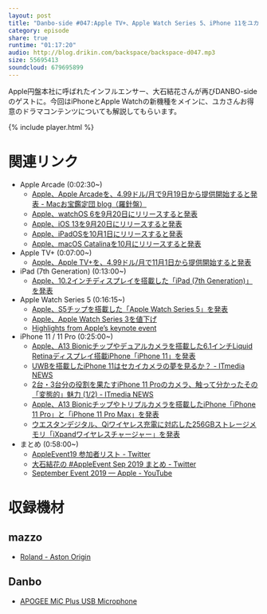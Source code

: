 ```yaml
---
layout: post
title: "Danbo-side #047:Apple TV+、Apple Watch Series 5、iPhone 11をユカさんが現地で語る"
category: episode
share: true
runtime: "01:17:20"
audio: http://blog.drikin.com/backspace/backspace-d047.mp3
size: 55695413
soundcloud: 679695899
---
```


Apple円盤本社に呼ばれたインフルエンサー、大石結花さんが再びDANBO-sideのゲストに。今回はiPhoneとApple Watchの新機種をメインに、ユカさんお得意のドラマコンテンツについても解説してもらいます。

{% include player.html %}

# 関連リンク

* Apple Arcade (0:02:30~)
  * [Apple、Apple Arcadeを、4.99ドル/月で9月19日から提供開始すると発表 - Macお宝鑑定団 blog（羅針盤）](http://www.macotakara.jp/blog/news/entry-38323.html)
  * [Apple、watchOS 6を9月20日にリリースすると発表](http://www.macotakara.jp/blog/WatchOS/entry-38331.html)
  * [Apple、iOS 13を9月20日にリリースすると発表](http://www.macotakara.jp/blog/category-54/entry-38332.html)
  * [Apple、iPadOSを10月1日にリリースすると発表](http://www.macotakara.jp/blog/iPadOS/entry-38333.html)
  * [Apple、macOS Catalinaを10月にリリースすると発表](http://www.macotakara.jp/blog/mac_os_x/entry-38334.html)
* Apple TV+ (0:07:00~)
  * [Apple、Apple TV+を、4.99ドル/月で11月1日から提供開始すると発表](http://www.macotakara.jp/blog/apple_tv/entry-38324.html)
* iPad (7th Generation) (0:13:00~)
  * [Apple、10.2インチディスプレイを搭載した「iPad (7th Generation)」を発表](http://www.macotakara.jp/blog/category-51/entry-38325.html)
* Apple Watch Series 5 (0:16:15~)
  * [Apple、S5チップを搭載した「Apple Watch Series 5」を発表](http://www.macotakara.jp/blog/Watch/entry-38321.html)
  * [Apple、Apple Watch Series 3を値下げ](http://www.macotakara.jp/blog/Watch/entry-38330.html)
  * [Highlights from Apple’s keynote event](https://www.apple.com/newsroom/2019/09/highlights-from-apples-keynote-event/?imgid=ee71de4ed583d4f7897bfae0b8c833b7)
* iPhone 11 / 11 Pro (0:25:00~)
  * [Apple、A13 Bionicチップやデュアルカメラを搭載した6.1インチLiquid Retinaディスプレイ搭載iPhone「iPhone 11」を発表](http://www.macotakara.jp/blog/iphone/entry-38320.html)
  * [UWBを搭載したiPhone 11はセカイカメラの夢を見るか？ - ITmedia NEWS](https://www.itmedia.co.jp/news/articles/1909/11/news070.html)
  * [2台・3台分の役割を果たすiPhone 11 Proのカメラ、触って分かったその「変態的」魅力 (1/2) - ITmedia NEWS](https://www.itmedia.co.jp/news/articles/1909/12/news050.html)
  * [Apple、A13 Bionicチップやトリプルカメラを搭載したiPhone「iPhone 11 Pro」と「iPhone 11 Pro Max」を発表](http://www.macotakara.jp/blog/iphone/entry-38319.html)
  * [ウエスタンデジタル、Qiワイヤレス充電に対応した256GBストレージメモリ「iXpandワイヤレスチャージャー」を発表](http://www.macotakara.jp/blog/accessories/entry-37468.html)
* まとめ (0:58:00~)
  * [AppleEvent19 参加者リスト - Twitter](https://twitter.com/okitaka_/lists/apple-special-event-19/members)
  * [大石結花の #AppleEvent Sep 2019 まとめ - Twitter](https://twitter.com/i/moments/1171530514760470531)
  * [September Event 2019 — Apple - YouTube](https://www.youtube.com/watch?v=-rAeqN-Q7x4)


# 収録機材


## mazzo
* [Roland - Aston Origin](http://amzn.asia/1OwAZ0w)

## Danbo
* [APOGEE MiC Plus USB Microphone](http://amzn.asia/5tPVRTx)
